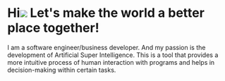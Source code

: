Hi![](https://user-images.githubusercontent.com/18350557/176309783-0785949b-9127-417c-8b55-ab5a4333674e.gif) Let's make the world a better place together!
=============================================================================================================================

I am a software engineer/business developer. And my passion is the development of Artificial Super Intelligence. This is a tool that provides a more intuitive process of human interaction with programs and helps in decision-making within certain tasks.
